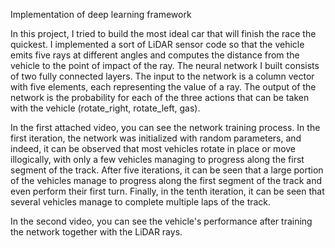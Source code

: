 Implementation of deep learning framework 

In this project, I tried to build the most ideal car that will finish the race the quickest.
I implemented a sort of LiDAR sensor code so that the vehicle emits five rays at different angles and computes the distance from the vehicle to the point of impact of the ray. The neural network I built consists of two fully connected layers. The input to the network is a column vector with five elements, each representing the value of a ray. The output of the network is the probability for each of the three actions that can be taken with the vehicle (rotate_right, rotate_left, gas).

In the first attached video, you can see the network training process. In the first iteration, the network was initialized with random parameters, and indeed, it can be observed that most vehicles rotate in place or move illogically, with only a few vehicles managing to progress along the first segment of the track. After five iterations, it can be seen that a large portion of the vehicles manage to progress along the first segment of the track and even perform their first turn. Finally, in the tenth iteration, it can be seen that several vehicles manage to complete multiple laps of the track.

In the second video, you can see the vehicle's performance after training the network together with the LiDAR rays. 


